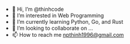 - 👋 Hi, I’m @thinhcode
- 👀 I’m interested in Web Programming
- 🌱 I’m currently learning Python, Go, and Rust
- 💞️ I’m looking to collaborate on ...
- 📫 How to reach me [npthinh1996@gmail.com](mailto:npthinh1996@gmail.com)
